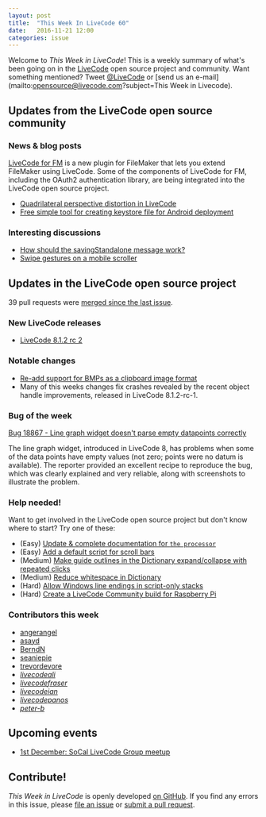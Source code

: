 ```yaml
---
layout: post
title:  "This Week In LiveCode 60"
date:   2016-11-21 12:00
categories: issue
---
```


Welcome to *This Week in LiveCode*!  This is a weekly summary of what's been
going on in the [LiveCode](https://livecode.com/) open source project and
community.  Want something mentioned?  Tweet
[@LiveCode](https://twitter.com/LiveCode) or
[send us an e-mail](mailto:opensource@livecode.com?subject=This Week in Livecode).

## Updates from the LiveCode open source community

### News & blog posts

[LiveCode for FM](https://filemaker.livecode.com/) is a new plugin for FileMaker
that lets you extend FileMaker using LiveCode.  Some of the components of
LiveCode for FM, including the OAuth2 authentication library, are being
integrated into the LiveCode open source project.

- [Quadrilateral perspective distortion in LiveCode](http://forums.livecode.com/viewtopic.php?f=76&t=19248&start=75#p148647)
- [Free simple tool for creating keystore file for Android deployment](http://forums.livecode.com/viewtopic.php?f=53&t=28322)

### Interesting discussions

- [How should the savingStandalone message work?](https://www.mail-archive.com/use-livecode@lists.runrev.com/msg80311.html)
- [Swipe gestures on a mobile scroller](https://www.mail-archive.com/use-livecode@lists.runrev.com/msg80439.html)

## Updates in the LiveCode open source project

39 pull requests were [merged since the last issue](https://github.com/search?utf8=%E2%9C%93&q=org%3Alivecode+is%3Apublic+is%3Apr+is%3Amerged+merged%3A2016-11-14..2016-11-20&type=Issues&ref=searchresults).

### New LiveCode releases

- [LiveCode 8.1.2 rc 2](https://downloads.livecode.com/livecode/#8_1_2)

### Notable changes

- [Re-add support for BMPs as a clipboard image format](https://github.com/livecode/livecode/pull/4897)
- Many of this weeks changes fix crashes revealed by the recent object handle
  improvements, released in LiveCode 8.1.2-rc-1.

### Bug of the week

[Bug 18867 - Line graph widget doesn't parse empty datapoints correctly](http://quality.livecode.com/show_bug.cgi?id=18867)

The line graph widget, introduced in LiveCode 8, has problems when some of the
data points have empty values (not zero; points were no datum is available). The
reporter provided an excellent recipe to reproduce the bug, which was clearly
explained and very reliable, along with screenshots to illustrate the problem.

### Help needed!

Want to get involved in the LiveCode open source project but don't know where
to start?  Try one of these:

- (Easy) [Update & complete documentation for `the processor`](http://quality.livecode.com/show_bug.cgi?id=17974)
- (Easy) [Add a default script for scroll bars](http://quality.livecode.com/show_bug.cgi?id=17851)
- (Medium) [Make guide outlines in the Dictionary expand/collapse with repeated clicks](http://quality.livecode.com/show_bug.cgi?id=18184)
- (Medium) [Reduce whitespace in Dictionary](http://quality.livecode.com/show_bug.cgi?id=18278)
- (Hard) [Allow Windows line endings in script-only stacks](http://quality.livecode.com/show_bug.cgi?id=17810)
- (Hard) [Create a LiveCode Community build for Raspberry Pi](http://forums.livecode.com/viewtopic.php?f=76&t=27912)

### Contributors this week

- [angerangel](https://github.com/angerangel)
- [asayd](https://github.com/asayd)
- [BerndN](https://github.com/BerndN)
- [seaniepie](https://github.com/seaniepie)
- [trevordevore](https://github.com/trevordevore)
- *[livecodeali](https://github.com/livecodeali)*
- *[livecodefraser](https://github.com/livecodefraser)*
- *[livecodeian](https://github.com/livecodeian)*
- *[livecodepanos](https://github.com/livecodepanos)*
- *[peter-b](https://github.com/peter-b)*

## Upcoming events

* [1st December: SoCal LiveCode Group meetup](http://forums.livecode.com/viewtopic.php?f=50&t=28320)

## Contribute!

*This Week in LiveCode* is openly developed
[on GitHub](https://github.com/livecode/this-week-in-livecode).
If you find any errors in this issue, please
[file an issue](https://github.com/livecode/this-week-in-livecode/issues) or
[submit a pull request](https://github.com/livecode/this-week-in-livecode/pulls).
